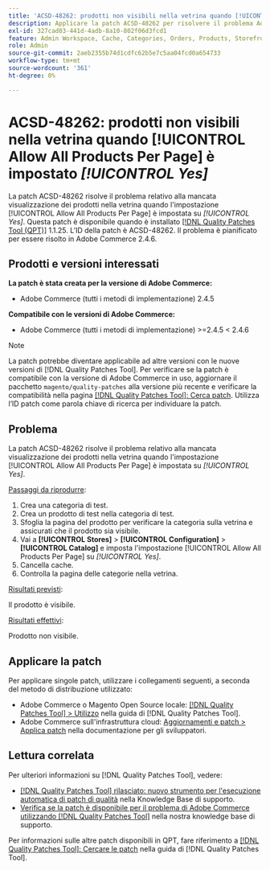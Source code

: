 ```yaml
---
title: 'ACSD-48262: prodotti non visibili nella vetrina quando [!UICONTROL Allow All Products Per Page] è impostato [!UICONTROL Yes]'
description: Applicare la patch ACSD-48262 per risolvere il problema Adobe Commerce per cui i prodotti non sono visibili nella vetrina quando l'impostazione [!UICONTROL Allow All Products Per Page] è impostata su [!UICONTROL Yes].
exl-id: 327cad03-441d-4adb-8a10-802f06d3fcd1
feature: Admin Workspace, Cache, Categories, Orders, Products, Storefront
role: Admin
source-git-commit: 2aeb2355b74d1cdfc62b5e7c5aa04fcd0a654733
workflow-type: tm+mt
source-wordcount: '361'
ht-degree: 0%

---
```


# ACSD-48262: prodotti non visibili nella vetrina quando [!UICONTROL Allow All Products Per Page] è impostato *[!UICONTROL Yes]*

La patch ACSD-48262 risolve il problema relativo alla mancata visualizzazione dei prodotti nella vetrina quando l&#39;impostazione [!UICONTROL Allow All Products Per Page] è impostata su *[!UICONTROL Yes]*. Questa patch è disponibile quando è installato [[!DNL Quality Patches Tool (QPT)]](/help/announcements/adobe-commerce-announcements/magento-quality-patches-released-new-tool-to-self-serve-quality-patches.md) 1.1.25. L’ID della patch è ACSD-48262. Il problema è pianificato per essere risolto in Adobe Commerce 2.4.6.

## Prodotti e versioni interessati

**La patch è stata creata per la versione di Adobe Commerce:**

* Adobe Commerce (tutti i metodi di implementazione) 2.4.5

**Compatibile con le versioni di Adobe Commerce:**

* Adobe Commerce (tutti i metodi di implementazione) >=2.4.5 &lt; 2.4.6

>[!NOTE]
>
>La patch potrebbe diventare applicabile ad altre versioni con le nuove versioni di [!DNL Quality Patches Tool]. Per verificare se la patch è compatibile con la versione di Adobe Commerce in uso, aggiornare il pacchetto `magento/quality-patches` alla versione più recente e verificare la compatibilità nella pagina [[!DNL Quality Patches Tool]: Cerca patch](https://experienceleague.adobe.com/tools/commerce-quality-patches/index.html). Utilizza l’ID patch come parola chiave di ricerca per individuare la patch.

## Problema

La patch ACSD-48262 risolve il problema relativo alla mancata visualizzazione dei prodotti nella vetrina quando l&#39;impostazione [!UICONTROL Allow All Products Per Page] è impostata su *[!UICONTROL Yes]*.

<u>Passaggi da riprodurre</u>:

1. Crea una categoria di test.
1. Crea un prodotto di test nella categoria di test.
1. Sfoglia la pagina del prodotto per verificare la categoria sulla vetrina e assicurati che il prodotto sia visibile.
1. Vai a **[!UICONTROL Stores]** > **[!UICONTROL Configuration]** > **[!UICONTROL Catalog]** e imposta l&#39;impostazione [!UICONTROL Allow All Products Per Page] su *[!UICONTROL Yes]*.
1. Cancella cache.
1. Controlla la pagina delle categorie nella vetrina.

<u>Risultati previsti</u>:

Il prodotto è visibile.

<u>Risultati effettivi</u>:

Prodotto non visibile.

## Applicare la patch

Per applicare singole patch, utilizzare i collegamenti seguenti, a seconda del metodo di distribuzione utilizzato:

* Adobe Commerce o Magento Open Source locale: [[!DNL Quality Patches Tool] > Utilizzo](https://experienceleague.adobe.com/docs/commerce-operations/tools/quality-patches-tool/usage.html) nella guida di [!DNL Quality Patches Tool].
* Adobe Commerce sull&#39;infrastruttura cloud: [Aggiornamenti e patch > Applica patch](https://experienceleague.adobe.com/en/docs/commerce-cloud-service/user-guide/develop/upgrade/apply-patches) nella documentazione per gli sviluppatori.


## Lettura correlata

Per ulteriori informazioni su [!DNL Quality Patches Tool], vedere:

* [[!DNL Quality Patches Tool] rilasciato: nuovo strumento per l&#39;esecuzione automatica di patch di qualità](/help/announcements/adobe-commerce-announcements/magento-quality-patches-released-new-tool-to-self-serve-quality-patches.md) nella Knowledge Base di supporto.
* [Verifica se la patch è disponibile per il problema di Adobe Commerce utilizzando  [!DNL Quality Patches Tool]](/help/support-tools/patches-available-in-qpt-tool/check-patch-for-magento-issue-with-magento-quality-patches.md) nella nostra knowledge base di supporto.

Per informazioni sulle altre patch disponibili in QPT, fare riferimento a [[!DNL Quality Patches Tool]: Cercare le patch](https://experienceleague.adobe.com/tools/commerce-quality-patches/index.html) nella guida di [!DNL Quality Patches Tool].
